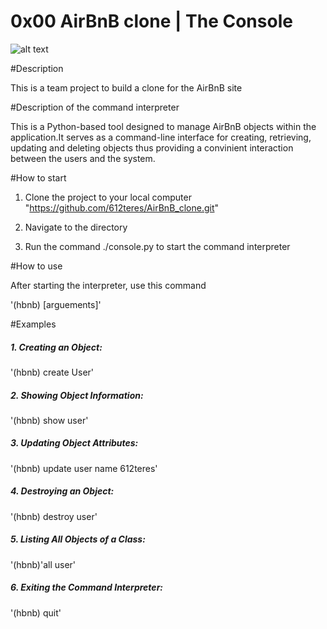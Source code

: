 # 0x00 AirBnB clone | The  Console

![alt text](image.png)

#Description

This is a team project to build a clone for the AirBnB site

#Description of the command interpreter

This is a Python-based tool designed to manage AirBnB objects within the application.It serves as a command-line interface for creating, retrieving, updating and deleting objects thus providing a convinient interaction between the users and the system.

#How to start

1. Clone the project to your local computer "https://github.com/612teres/AirBnB_clone.git"

2. Navigate to the directory

3. Run the command ./console.py to start the command interpreter

#How to use

After starting the interpreter, use this command

'(hbnb) <command> [arguements]'

#Examples

##### 1. Creating an Object:
'(hbnb) create User'
##### 2. Showing Object Information:
'(hbnb) show user'
##### 3. Updating Object Attributes:
'(hbnb) update user name 612teres'
##### 4. Destroying an Object:
'(hbnb) destroy user'
##### 5. Listing All Objects of a Class:
'(hbnb)'all user'
##### 6. Exiting the Command Interpreter:
'(hbnb) quit'
